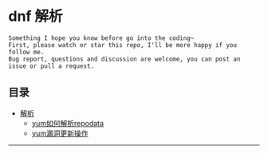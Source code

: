 # dnf 解析

```
Something I hope you know before go into the coding~
First, please watch or star this repo, I'll be more happy if you follow me.
Bug report, questions and discussion are welcome, you can post an issue or pull a request.
```

## 目录

* [解析](docs/解析.md)
    * [yum如何解析repodata](docs/解析/yum如何解析repodata.md)
    * [yum漏洞更新操作](docs/解析/yum漏洞更新操作.md)

---
